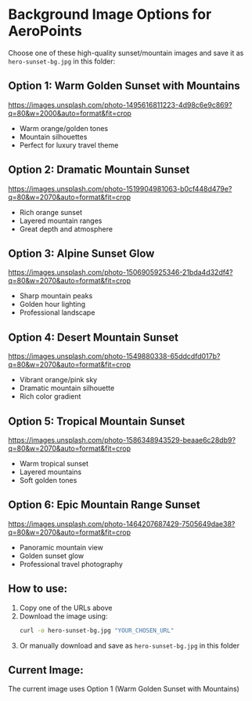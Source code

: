 # Background Image Options for AeroPoints

Choose one of these high-quality sunset/mountain images and save it as `hero-sunset-bg.jpg` in this folder:

## Option 1: Warm Golden Sunset with Mountains
https://images.unsplash.com/photo-1495616811223-4d98c6e9c869?q=80&w=2000&auto=format&fit=crop
- Warm orange/golden tones
- Mountain silhouettes
- Perfect for luxury travel theme

## Option 2: Dramatic Mountain Sunset
https://images.unsplash.com/photo-1519904981063-b0cf448d479e?q=80&w=2070&auto=format&fit=crop
- Rich orange sunset
- Layered mountain ranges
- Great depth and atmosphere

## Option 3: Alpine Sunset Glow
https://images.unsplash.com/photo-1506905925346-21bda4d32df4?q=80&w=2070&auto=format&fit=crop
- Sharp mountain peaks
- Golden hour lighting
- Professional landscape

## Option 4: Desert Mountain Sunset
https://images.unsplash.com/photo-1549880338-65ddcdfd017b?q=80&w=2070&auto=format&fit=crop
- Vibrant orange/pink sky
- Dramatic mountain silhouette
- Rich color gradient

## Option 5: Tropical Mountain Sunset
https://images.unsplash.com/photo-1586348943529-beaae6c28db9?q=80&w=2070&auto=format&fit=crop
- Warm tropical sunset
- Layered mountains
- Soft golden tones

## Option 6: Epic Mountain Range Sunset
https://images.unsplash.com/photo-1464207687429-7505649dae38?q=80&w=2070&auto=format&fit=crop
- Panoramic mountain view
- Golden sunset glow
- Professional travel photography

## How to use:
1. Copy one of the URLs above
2. Download the image using:
   ```bash
   curl -o hero-sunset-bg.jpg "YOUR_CHOSEN_URL"
   ```
3. Or manually download and save as `hero-sunset-bg.jpg` in this folder

## Current Image:
The current image uses Option 1 (Warm Golden Sunset with Mountains)
